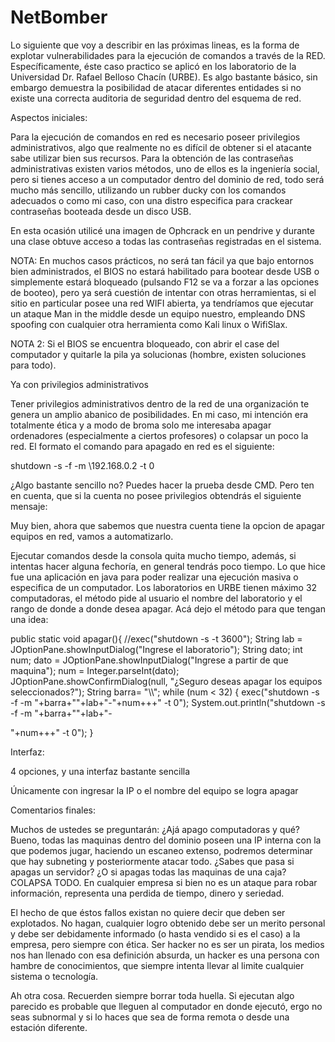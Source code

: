 # NetBomber
Lo siguiente que voy a describir en las próximas lineas, es la forma de explotar vulnerabilidades para la ejecución de comandos a través de la RED. Específicamente, éste caso practico se aplicó en los laboratorio de la Universidad Dr. Rafael Belloso Chacín (URBE). Es algo bastante básico, sin embargo demuestra la posibilidad de atacar diferentes entidades si no existe una correcta auditoria de seguridad dentro del esquema de red.

Aspectos iniciales: 

Para la ejecución de comandos en red es necesario poseer privilegios administrativos, algo que realmente no es difícil de obtener si el atacante sabe utilizar bien sus recursos. Para la obtención de las contraseñas administrativas existen varios métodos, uno de ellos es la ingeniería social, pero si tienes acceso a un computador dentro del dominio de red, todo será mucho más sencillo, utilizando un rubber ducky con los comandos adecuados o como mi caso, con una distro especifica para crackear contraseñas booteada desde un disco USB. 

En esta ocasión utilicé una imagen de Ophcrack en un pendrive y durante una clase obtuve acceso a todas las contraseñas registradas en el sistema. 

NOTA: En muchos casos prácticos, no será tan fácil ya que bajo entornos bien administrados, el BIOS no estará habilitado para bootear desde USB o simplemente estará bloqueado (pulsando F12 se va a forzar a las opciones de booteo), pero ya será cuestión de intentar con otras herramientas, si el sitio en particular posee una red WIFI abierta, ya tendríamos que ejecutar un ataque Man in the middle desde un equipo nuestro, empleando DNS spoofing con cualquier otra herramienta como Kali linux o WifiSlax. 

NOTA 2: Si el BIOS se encuentra bloqueado, con abrir el case del computador y quitarle la pila ya solucionas (hombre, existen soluciones para todo).

Ya con privilegios administrativos

Tener privilegios administrativos dentro de la red de una organización te genera un amplio abanico de posibilidades. En mi caso, mi intención era totalmente ética y a modo de broma solo me interesaba apagar ordenadores (especialmente a ciertos profesores) o colapsar un poco la red. El formato el comando para apagado en red es el siguiente: 


shutdown -s -f -m \\192.168.0.2 -t 0




¿Algo bastante sencillo no? Puedes hacer la prueba desde CMD. Pero ten en cuenta, que si la cuenta no posee privilegios obtendrás el siguiente mensaje: 





Muy bien, ahora que sabemos que nuestra cuenta tiene la opcion de apagar equipos en red, vamos a automatizarlo. 

Ejecutar comandos desde la consola quita mucho tiempo, además, si intentas hacer alguna fechoría, en general tendrás poco tiempo. Lo que hice fue una aplicación en java para poder realizar una ejecución masiva o especifica de un computador. Los laboratorios en URBE tienen máximo 32 computadoras, el método pide al usuario el nombre del laboratorio y el rango de donde a donde desea apagar. Acá dejo el método para que tengan una idea: 


public static void apagar(){ //exec("shutdown -s -t 3600"); String lab = JOptionPane.showInputDialog("Ingrese el laboratorio"); String dato; int num; dato = JOptionPane.showInputDialog("Ingrese a partir de que maquina"); num = Integer.parseInt(dato); JOptionPane.showConfirmDialog(null, "¿Seguro deseas apagar los equipos seleccionados?"); String barra= "\\\\"; while (num < 32) { exec("shutdown -s -f -m "+barra+""+lab+"-"+num+++" -t 0"); System.out.println("shutdown -s -f -m "+barra+""+lab+"-

"+num+++" -t 0"); }


Interfaz:  




4 opciones, y una interfaz bastante sencilla



Únicamente con ingresar la IP o el nombre del equipo se logra apagar


Comentarios finales: 

Muchos de ustedes se preguntarán: ¿Ajá apago computadoras y qué? 
Bueno, todas las maquinas dentro del dominio poseen una IP interna con la que podemos jugar, haciendo un escaneo extenso, podremos determinar que hay subneting y posteriormente atacar todo. ¿Sabes que pasa si apagas un servidor? ¿O si apagas todas las maquinas de una caja? COLAPSA TODO. En cualquier empresa si bien no es un ataque para robar información, representa una perdida de tiempo, dinero y seriedad.

El hecho de que éstos fallos existan no quiere decir que deben ser explotados. No hagan, cualquier logro obtenido debe ser un merito personal y debe ser debidamente informado (o hasta vendido si es el caso) a la empresa, pero siempre con ética. Ser hacker no es ser un pirata, los medios nos han llenado con esa definición absurda, un hacker es una persona con hambre de conocimientos, que siempre intenta llevar al limite cualquier sistema o tecnología.


Ah otra cosa. Recuerden siempre borrar toda huella. Si ejecutan algo parecido es probable que lleguen al computador en donde ejecutó, ergo no seas subnormal y si lo haces que sea de forma remota o desde una estación diferente.
